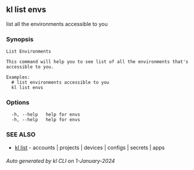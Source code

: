 ## kl list envs

list all the environments accessible to you

### Synopsis

```
List Environments

This command will help you to see list of all the environments that's accessible to you.

Examples:
  # list environments accessible to you
  kl list envs

```

### Options

```
  -h, --help   help for envs
  -h, --help   help for envs
```

### SEE ALSO

* [kl list](kl_list.md)  - accounts | projects | devices | configs | secrets | apps

###### Auto generated by kl CLI on 1-January-2024
